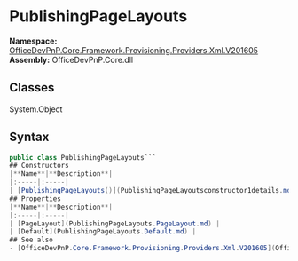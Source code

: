 # PublishingPageLayouts

**Namespace:** [OfficeDevPnP.Core.Framework.Provisioning.Providers.Xml.V201605](OfficeDevPnP.Core.Framework.Provisioning.Providers.Xml.V201605.md)
**Assembly:** OfficeDevPnP.Core.dll
## Classes
System.Object
## Syntax
```C#
public class PublishingPageLayouts```
## Constructors
|**Name**|**Description**|
|:-----|:-----|
| [PublishingPageLayouts()](PublishingPageLayoutsconstructor1details.md) | 
## Properties
|**Name**|**Description**|
|:-----|:-----|
| [PageLayout](PublishingPageLayouts.PageLayout.md) | 
| [Default](PublishingPageLayouts.Default.md) | 
## See also
- [OfficeDevPnP.Core.Framework.Provisioning.Providers.Xml.V201605](OfficeDevPnP.Core.Framework.Provisioning.Providers.Xml.V201605.md)

